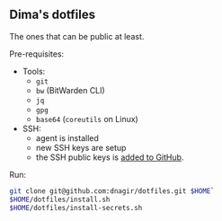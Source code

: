 ## Dima's dotfiles

The ones that can be public at least.

Pre-requisites:

- Tools:
  - `git`
  - `bw` (BitWarden CLI)
  - `jq`
  - `gpg`
  - `base64` (`coreutils` on Linux)
- SSH:
  - agent is installed
  - new SSH keys are setup
  - the SSH public keys is [added to GitHub](https://github.com/settings/keys).

Run:

```sh
git clone git@github.com:dnagir/dotfiles.git $HOME`
$HOME/dotfiles/install.sh
$HOME/dotfiles/install-secrets.sh
```
